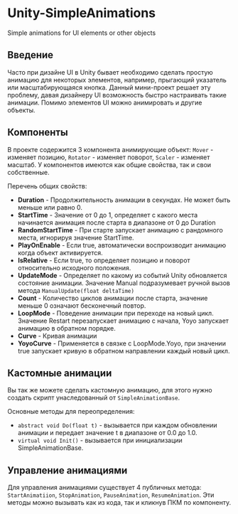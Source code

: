 # Unity-SimpleAnimations
Simple animations for UI elements or other objects
## Введение
Часто при дизайне UI в Unity бывает необходимо сделать простую анимацию для некоторых элементов, например, прыгающий указатель или масштабирующаяся кнопка. Данный мини-проект решает эту проблему, давая дизайнеру UI возможность быстро настраивать такие анимации. Помимо элементов UI можно анимировать и другие объекты.
## Компоненты
В проекте содержится 3 компонента анимирующие объект: `Mover` - изменяет позицию, `Rotator` - изменяет поворот, `Scaler` - изменяет масштаб. У компонентов имеются как общие свойства, так и свои собственные.

Перечень общих свойств:
* <b>Duration</b> - Продолжительность анимации в секундах. Не может быть меньше или равно 0.
* <b>StartTime</b> - Значение от 0 до 1, определяет с какого места начинается анимация после старта в диапазоне от 0 до Duration
* <b>RandomStartTime</b> - При старте запускает анимацию с рандомного места, игнорируя значение StartTime.
* <b>PlayOnEnable</b> - Если true, автоматически воспроизводит анимацию когда объект активируется.
* <b>IsRelative</b> - Если true, то определяет позицию и поворот относительно исходного положения.
* <b>UpdateMode</b> - Определяет по какому из событий Unity обновляется состояние анимации. Значение Manual подразумевает ручной вызов метода `ManualUpdate(float deltaTime)`
* <b>Count</b> - Количество циклов анимации после старта, значение меньше 0 означают бесконечный повтор.
* <b>LoopMode</b> - Поведение анимации при переходе на новый цикл. Значение Restart перезапускает анимацию с начала, Yoyo запускает анимацию в обратном порядке.
* <b>Curve</b> - Кривая анимации
* <b>YoyoCurve</b> - Применяется в связке с LoopMode.Yoyo, при значении true запускает кривую в обратном направлении каждый новый цикл.

## Кастомные анимации
Вы так же можете сделать кастомную анимацию, для этого нужно создать скрипт унаследованный от `SimpleAnimationBase`.

Основные методы для переопределения:
* `abstract void Do(float t)` - вызывается при каждом обновлении анимации и передает значение t в диапазоне от 0.0 до 1.0.
* `virtual void Init()` - вызывается при инициализации SimpleAnimationBase.

## Управление анимациями
Для управления анимациями существует 4 публичных метода: `StartAnimatiion`, `StopAnimation`, `PauseAnimation`, `ResumeAnimation`. Эти методы можно вызывать как из кода, так и кликнув ПКМ по компоненту.
